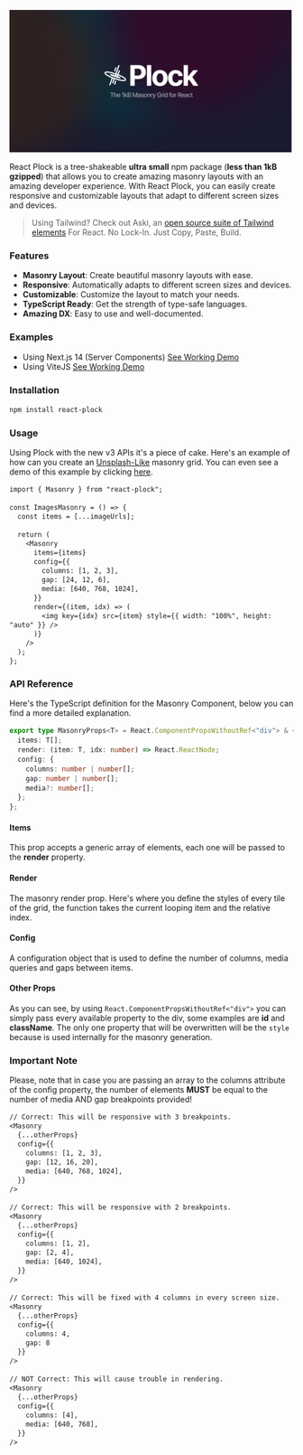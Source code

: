 ![Plock Logo](./assets/cover.png)

React Plock is a tree-shakeable **ultra small** npm package (**less than 1kB gzipped**) that allows you to create amazing masonry layouts with an amazing developer experience. With React Plock, you can easily create responsive and customizable layouts that adapt to different screen sizes and devices.

> Using Tailwind? Check out Aski, an [open source suite of Tailwind elements](https://github.com/askides/aski) For React. No Lock-In. Just Copy, Paste, Build.

### Features

- **Masonry Layout**: Create beautiful masonry layouts with ease.
- **Responsive**: Automatically adapts to different screen sizes and devices.
- **Customizable**: Customize the layout to match your needs.
- **TypeScript Ready**: Get the strength of type-safe languages.
- **Amazing DX**: Easy to use and well-documented.

### Examples

- Using Next.js 14 (Server Components) [See Working Demo](https://react-plock-with-nextjs.vercel.app/)
- Using ViteJS [See Working Demo](https://react-plock-with-vite.vercel.app/)

### Installation

```bash
npm install react-plock
```

### Usage

Using Plock with the new v3 APIs it's a piece of cake. Here's an example of how can you create an [Unsplash-Like](https://unsplash.com/) masonry grid. You can even see a demo of this example by clicking [here](https://react-plock.netlify.app/).

```tsx
import { Masonry } from "react-plock";

const ImagesMasonry = () => {
  const items = [...imageUrls];

  return (
    <Masonry
      items={items}
      config={{
        columns: [1, 2, 3],
        gap: [24, 12, 6],
        media: [640, 768, 1024],
      }}
      render={(item, idx) => (
        <img key={idx} src={item} style={{ width: "100%", height: "auto" }} />
      )}
    />
  );
};
```

### API Reference

Here's the TypeScript definition for the Masonry Component, below you can find a more detailed explanation.

```ts
export type MasonryProps<T> = React.ComponentPropsWithoutRef<"div"> & {
  items: T[];
  render: (item: T, idx: number) => React.ReactNode;
  config: {
    columns: number | number[];
    gap: number | number[];
    media?: number[];
  };
};
```

#### Items

This prop accepts a generic array of elements, each one will be passed to the **render** property.

#### Render

The masonry render prop. Here's where you define the styles of every tile of the grid, the function takes the current looping item and the relative index.

#### Config

A configuration object that is used to define the number of columns, media queries and gaps between items.

#### Other Props

As you can see, by using `React.ComponentPropsWithoutRef<"div">` you can simply pass every available property to the div, some examples are **id** and **className**. The only one property that will be overwritten will be the `style` because is used internally for the masonry generation.

### Important Note

Please, note that in case you are passing an array to the columns attribute of the config property, the number of elements **MUST** be equal to the number of media AND gap breakpoints provided!

```tsx
// Correct: This will be responsive with 3 breakpoints.
<Masonry
  {...otherProps}
  config={{
    columns: [1, 2, 3],
    gap: [12, 16, 20],
    media: [640, 768, 1024],
  }}
/>

// Correct: This will be responsive with 2 breakpoints.
<Masonry
  {...otherProps}
  config={{
    columns: [1, 2],
    gap: [2, 4],
    media: [640, 1024],
  }}
/>

// Correct: This will be fixed with 4 columns in every screen size.
<Masonry
  {...otherProps}
  config={{
    columns: 4,
    gap: 8
  }}
/>

// NOT Correct: This will cause trouble in rendering.
<Masonry
  {...otherProps}
  config={{
    columns: [4],
    media: [640, 768],
  }}
/>
```
